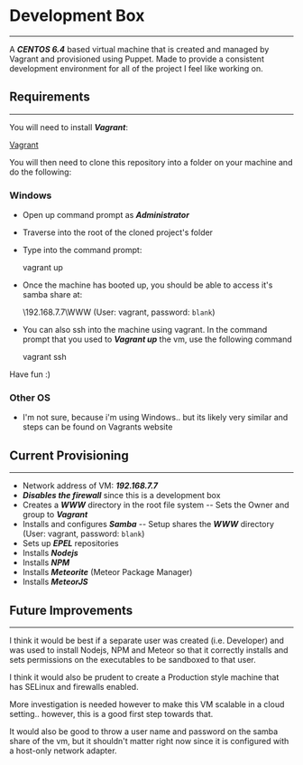 # Development Box

---

A ***CENTOS 6.4*** based virtual machine that is created and managed by Vagrant and provisioned using Puppet.
Made to provide a consistent development environment for all of the project I feel like working on.



## Requirements

---

You will need to install ***Vagrant***:

[Vagrant](http://docs.vagrantup.com/v2/getting-started/)

You will then need to clone this repository into a folder on your machine and do the following:


### Windows

- Open up command prompt as ***Administrator***
- Traverse into the root of the cloned project's folder
- Type into the command prompt:

    vagrant up
	
- Once the machine has booted up, you should be able to access it's samba share at:

    \\192.168.7.7\WWW  (User: vagrant, password: `blank`)
	
- You can also ssh into the machine using vagrant.  In the command prompt that you used to ***Vagrant up*** the vm, use the following command

    vagrant ssh
	
Have fun :)

### Other OS

- I'm not sure, because i'm using Windows.. but its likely very similar and steps can be found on Vagrants website



## Current Provisioning

---

- Network address of VM: ***192.168.7.7***
- ***Disables the firewall*** since this is a development box
- Creates a ***WWW*** directory in the root file system
-- Sets the Owner and group to ***Vagrant***
- Installs and configures ***Samba***
-- Setup shares the ***WWW*** directory (User: vagrant, password: `blank`)
- Sets up ***EPEL*** repositories
- Installs ***Nodejs***
- Installs ***NPM***
- Installs ***Meteorite*** (Meteor Package Manager)
- Installs ***MeteorJS***



## Future Improvements

---

I think it would be best if a separate user was created (i.e. Developer) and was used to install Nodejs, NPM and Meteor so that it 
correctly installs and sets permissions on the executables to be sandboxed to that user.  

I think it would also be prudent to create a Production style machine that has SELinux and firewalls enabled.  

More investigation is needed however to make this VM scalable in a cloud setting.. however, this is a good first step towards that.

It would also be good to throw a user name and password on the samba share of the vm, but it shouldn't matter right now since it is configured
with a host-only network adapter.



